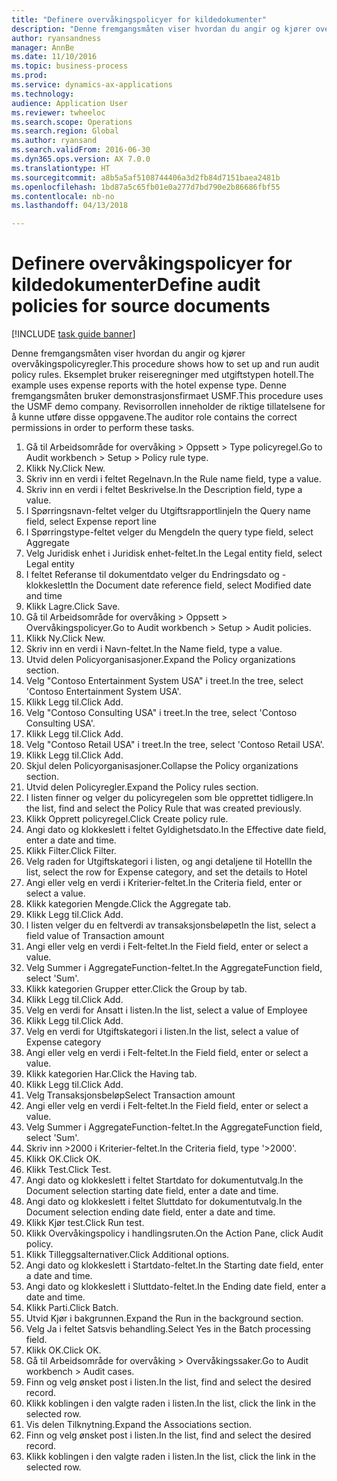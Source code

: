 ```yaml
--- 
title: "Definere overvåkingspolicyer for kildedokumenter"
description: "Denne fremgangsmåten viser hvordan du angir og kjører overvåkingspolicyregler."
author: ryansandness
manager: AnnBe
ms.date: 11/10/2016
ms.topic: business-process
ms.prod: 
ms.service: dynamics-ax-applications
ms.technology: 
audience: Application User
ms.reviewer: twheeloc
ms.search.scope: Operations
ms.search.region: Global
ms.author: ryansand
ms.search.validFrom: 2016-06-30
ms.dyn365.ops.version: AX 7.0.0
ms.translationtype: HT
ms.sourcegitcommit: a8b5a5af5108744406a3d2fb84d7151baea2481b
ms.openlocfilehash: 1bd87a5c65fb01e0a277d7bd790e2b86686fbf55
ms.contentlocale: nb-no
ms.lasthandoff: 04/13/2018

---
```

# <a name="define-audit-policies-for-source-documents"></a><span data-ttu-id="f98ba-103">Definere overvåkingspolicyer for kildedokumenter</span><span class="sxs-lookup"><span data-stu-id="f98ba-103">Define audit policies for source documents</span></span>

[!INCLUDE [task guide banner](../../includes/task-guide-banner.md)]

<span data-ttu-id="f98ba-104">Denne fremgangsmåten viser hvordan du angir og kjører overvåkingspolicyregler.</span><span class="sxs-lookup"><span data-stu-id="f98ba-104">This procedure shows how to set up and run audit policy rules.</span></span> <span data-ttu-id="f98ba-105">Eksemplet bruker reiseregninger med utgiftstypen hotell.</span><span class="sxs-lookup"><span data-stu-id="f98ba-105">The example uses expense reports with the hotel expense type.</span></span> <span data-ttu-id="f98ba-106">Denne fremgangsmåten bruker demonstrasjonsfirmaet USMF.</span><span class="sxs-lookup"><span data-stu-id="f98ba-106">This procedure uses the USMF demo company.</span></span> <span data-ttu-id="f98ba-107">Revisorrollen inneholder de riktige tillatelsene for å kunne utføre disse oppgavene.</span><span class="sxs-lookup"><span data-stu-id="f98ba-107">The auditor role contains the correct permissions in order to perform these tasks.</span></span>

1. <span data-ttu-id="f98ba-108">Gå til Arbeidsområde for overvåking > Oppsett > Type policyregel.</span><span class="sxs-lookup"><span data-stu-id="f98ba-108">Go to Audit workbench > Setup > Policy rule type.</span></span>
2. <span data-ttu-id="f98ba-109">Klikk Ny.</span><span class="sxs-lookup"><span data-stu-id="f98ba-109">Click New.</span></span>
3. <span data-ttu-id="f98ba-110">Skriv inn en verdi i feltet Regelnavn.</span><span class="sxs-lookup"><span data-stu-id="f98ba-110">In the Rule name field, type a value.</span></span>
4. <span data-ttu-id="f98ba-111">Skriv inn en verdi i feltet Beskrivelse.</span><span class="sxs-lookup"><span data-stu-id="f98ba-111">In the Description field, type a value.</span></span>
5. <span data-ttu-id="f98ba-112">I Spørringsnavn-feltet velger du Utgiftsrapportlinje</span><span class="sxs-lookup"><span data-stu-id="f98ba-112">In the Query name field, select Expense report line</span></span>
6. <span data-ttu-id="f98ba-113">I Spørringstype-feltet velger du Mengde</span><span class="sxs-lookup"><span data-stu-id="f98ba-113">In the query type field, select Aggregate</span></span>
7. <span data-ttu-id="f98ba-114">Velg Juridisk enhet i Juridisk enhet-feltet.</span><span class="sxs-lookup"><span data-stu-id="f98ba-114">In the Legal entity field, select Legal entity</span></span>
8. <span data-ttu-id="f98ba-115">I feltet Referanse til dokumentdato velger du Endringsdato og -klokkeslett</span><span class="sxs-lookup"><span data-stu-id="f98ba-115">In the Document date reference field, select Modified date and time</span></span>
9. <span data-ttu-id="f98ba-116">Klikk Lagre.</span><span class="sxs-lookup"><span data-stu-id="f98ba-116">Click Save.</span></span>
10. <span data-ttu-id="f98ba-117">Gå til Arbeidsområde for overvåking > Oppsett > Overvåkingspolicyer.</span><span class="sxs-lookup"><span data-stu-id="f98ba-117">Go to Audit workbench > Setup > Audit policies.</span></span>
11. <span data-ttu-id="f98ba-118">Klikk Ny.</span><span class="sxs-lookup"><span data-stu-id="f98ba-118">Click New.</span></span>
12. <span data-ttu-id="f98ba-119">Skriv inn en verdi i Navn-feltet.</span><span class="sxs-lookup"><span data-stu-id="f98ba-119">In the Name field, type a value.</span></span>
13. <span data-ttu-id="f98ba-120">Utvid delen Policyorganisasjoner.</span><span class="sxs-lookup"><span data-stu-id="f98ba-120">Expand the Policy organizations section.</span></span>
14. <span data-ttu-id="f98ba-121">Velg "Contoso Entertainment System USA" i treet.</span><span class="sxs-lookup"><span data-stu-id="f98ba-121">In the tree, select 'Contoso Entertainment System USA'.</span></span>
15. <span data-ttu-id="f98ba-122">Klikk Legg til.</span><span class="sxs-lookup"><span data-stu-id="f98ba-122">Click Add.</span></span>
16. <span data-ttu-id="f98ba-123">Velg "Contoso Consulting USA" i treet.</span><span class="sxs-lookup"><span data-stu-id="f98ba-123">In the tree, select 'Contoso Consulting USA'.</span></span>
17. <span data-ttu-id="f98ba-124">Klikk Legg til.</span><span class="sxs-lookup"><span data-stu-id="f98ba-124">Click Add.</span></span>
18. <span data-ttu-id="f98ba-125">Velg "Contoso Retail USA" i treet.</span><span class="sxs-lookup"><span data-stu-id="f98ba-125">In the tree, select 'Contoso Retail USA'.</span></span>
19. <span data-ttu-id="f98ba-126">Klikk Legg til.</span><span class="sxs-lookup"><span data-stu-id="f98ba-126">Click Add.</span></span>
20. <span data-ttu-id="f98ba-127">Skjul delen Policyorganisasjoner.</span><span class="sxs-lookup"><span data-stu-id="f98ba-127">Collapse the Policy organizations section.</span></span>
21. <span data-ttu-id="f98ba-128">Utvid delen Policyregler.</span><span class="sxs-lookup"><span data-stu-id="f98ba-128">Expand the Policy rules section.</span></span>
22. <span data-ttu-id="f98ba-129">I listen finner og velger du policyregelen som ble opprettet tidligere.</span><span class="sxs-lookup"><span data-stu-id="f98ba-129">In the list, find and select the Policy Rule that was created previously.</span></span>
23. <span data-ttu-id="f98ba-130">Klikk Opprett policyregel.</span><span class="sxs-lookup"><span data-stu-id="f98ba-130">Click Create policy rule.</span></span>
24. <span data-ttu-id="f98ba-131">Angi dato og klokkeslett i feltet Gyldighetsdato.</span><span class="sxs-lookup"><span data-stu-id="f98ba-131">In the Effective date field, enter a date and time.</span></span>
25. <span data-ttu-id="f98ba-132">Klikk Filter.</span><span class="sxs-lookup"><span data-stu-id="f98ba-132">Click Filter.</span></span>
26. <span data-ttu-id="f98ba-133">Velg raden for Utgiftskategori i listen, og angi detaljene til Hotell</span><span class="sxs-lookup"><span data-stu-id="f98ba-133">In the list, select the row for Expense category, and set the details to Hotel</span></span>
27. <span data-ttu-id="f98ba-134">Angi eller velg en verdi i Kriterier-feltet.</span><span class="sxs-lookup"><span data-stu-id="f98ba-134">In the Criteria field, enter or select a value.</span></span>
28. <span data-ttu-id="f98ba-135">Klikk kategorien Mengde.</span><span class="sxs-lookup"><span data-stu-id="f98ba-135">Click the Aggregate tab.</span></span>
29. <span data-ttu-id="f98ba-136">Klikk Legg til.</span><span class="sxs-lookup"><span data-stu-id="f98ba-136">Click Add.</span></span>
30. <span data-ttu-id="f98ba-137">I listen velger du en feltverdi av transaksjonsbeløpet</span><span class="sxs-lookup"><span data-stu-id="f98ba-137">In the list, select a field value of Transaction amount</span></span>
31. <span data-ttu-id="f98ba-138">Angi eller velg en verdi i Felt-feltet.</span><span class="sxs-lookup"><span data-stu-id="f98ba-138">In the Field field, enter or select a value.</span></span>
32. <span data-ttu-id="f98ba-139">Velg Summer i AggregateFunction-feltet.</span><span class="sxs-lookup"><span data-stu-id="f98ba-139">In the AggregateFunction field, select 'Sum'.</span></span>
33. <span data-ttu-id="f98ba-140">Klikk kategorien Grupper etter.</span><span class="sxs-lookup"><span data-stu-id="f98ba-140">Click the Group by tab.</span></span>
34. <span data-ttu-id="f98ba-141">Klikk Legg til.</span><span class="sxs-lookup"><span data-stu-id="f98ba-141">Click Add.</span></span>
35. <span data-ttu-id="f98ba-142">Velg en verdi for Ansatt i listen.</span><span class="sxs-lookup"><span data-stu-id="f98ba-142">In the list, select a value of Employee</span></span> 
36. <span data-ttu-id="f98ba-143">Klikk Legg til.</span><span class="sxs-lookup"><span data-stu-id="f98ba-143">Click Add.</span></span>
37. <span data-ttu-id="f98ba-144">Velg en verdi for Utgiftskategori i listen.</span><span class="sxs-lookup"><span data-stu-id="f98ba-144">In the list, select a value of Expense category</span></span>
38. <span data-ttu-id="f98ba-145">Angi eller velg en verdi i Felt-feltet.</span><span class="sxs-lookup"><span data-stu-id="f98ba-145">In the Field field, enter or select a value.</span></span>
39. <span data-ttu-id="f98ba-146">Klikk kategorien Har.</span><span class="sxs-lookup"><span data-stu-id="f98ba-146">Click the Having tab.</span></span>
40. <span data-ttu-id="f98ba-147">Klikk Legg til.</span><span class="sxs-lookup"><span data-stu-id="f98ba-147">Click Add.</span></span>
41. <span data-ttu-id="f98ba-148">Velg Transaksjonsbeløp</span><span class="sxs-lookup"><span data-stu-id="f98ba-148">Select Transaction amount</span></span>
42. <span data-ttu-id="f98ba-149">Angi eller velg en verdi i Felt-feltet.</span><span class="sxs-lookup"><span data-stu-id="f98ba-149">In the Field field, enter or select a value.</span></span>
43. <span data-ttu-id="f98ba-150">Velg Summer i AggregateFunction-feltet.</span><span class="sxs-lookup"><span data-stu-id="f98ba-150">In the AggregateFunction field, select 'Sum'.</span></span>
44. <span data-ttu-id="f98ba-151">Skriv inn >2000 i Kriterier-feltet.</span><span class="sxs-lookup"><span data-stu-id="f98ba-151">In the Criteria field, type '>2000'.</span></span>
45. <span data-ttu-id="f98ba-152">Klikk OK.</span><span class="sxs-lookup"><span data-stu-id="f98ba-152">Click OK.</span></span>
46. <span data-ttu-id="f98ba-153">Klikk Test.</span><span class="sxs-lookup"><span data-stu-id="f98ba-153">Click Test.</span></span>
47. <span data-ttu-id="f98ba-154">Angi dato og klokkeslett i feltet Startdato for dokumentutvalg.</span><span class="sxs-lookup"><span data-stu-id="f98ba-154">In the Document selection starting date field, enter a date and time.</span></span>
48. <span data-ttu-id="f98ba-155">Angi dato og klokkeslett i feltet Sluttdato for dokumentutvalg.</span><span class="sxs-lookup"><span data-stu-id="f98ba-155">In the Document selection ending date field, enter a date and time.</span></span>
49. <span data-ttu-id="f98ba-156">Klikk Kjør test.</span><span class="sxs-lookup"><span data-stu-id="f98ba-156">Click Run test.</span></span>
50. <span data-ttu-id="f98ba-157">Klikk Overvåkingspolicy i handlingsruten.</span><span class="sxs-lookup"><span data-stu-id="f98ba-157">On the Action Pane, click Audit policy.</span></span>
51. <span data-ttu-id="f98ba-158">Klikk Tilleggsalternativer.</span><span class="sxs-lookup"><span data-stu-id="f98ba-158">Click Additional options.</span></span>
52. <span data-ttu-id="f98ba-159">Angi dato og klokkeslett i Startdato-feltet.</span><span class="sxs-lookup"><span data-stu-id="f98ba-159">In the Starting date field, enter a date and time.</span></span>
53. <span data-ttu-id="f98ba-160">Angi dato og klokkeslett i Sluttdato-feltet.</span><span class="sxs-lookup"><span data-stu-id="f98ba-160">In the Ending date field, enter a date and time.</span></span>
54. <span data-ttu-id="f98ba-161">Klikk Parti.</span><span class="sxs-lookup"><span data-stu-id="f98ba-161">Click Batch.</span></span>
55. <span data-ttu-id="f98ba-162">Utvid Kjør i bakgrunnen.</span><span class="sxs-lookup"><span data-stu-id="f98ba-162">Expand the Run in the background section.</span></span>
56. <span data-ttu-id="f98ba-163">Velg Ja i feltet Satsvis behandling.</span><span class="sxs-lookup"><span data-stu-id="f98ba-163">Select Yes in the Batch processing field.</span></span>
57. <span data-ttu-id="f98ba-164">Klikk OK.</span><span class="sxs-lookup"><span data-stu-id="f98ba-164">Click OK.</span></span>
58. <span data-ttu-id="f98ba-165">Gå til Arbeidsområde for overvåking > Overvåkingssaker.</span><span class="sxs-lookup"><span data-stu-id="f98ba-165">Go to Audit workbench > Audit cases.</span></span>
59. <span data-ttu-id="f98ba-166">Finn og velg ønsket post i listen.</span><span class="sxs-lookup"><span data-stu-id="f98ba-166">In the list, find and select the desired record.</span></span>
60. <span data-ttu-id="f98ba-167">Klikk koblingen i den valgte raden i listen.</span><span class="sxs-lookup"><span data-stu-id="f98ba-167">In the list, click the link in the selected row.</span></span>
61. <span data-ttu-id="f98ba-168">Vis delen Tilknytning.</span><span class="sxs-lookup"><span data-stu-id="f98ba-168">Expand the Associations section.</span></span>
62. <span data-ttu-id="f98ba-169">Finn og velg ønsket post i listen.</span><span class="sxs-lookup"><span data-stu-id="f98ba-169">In the list, find and select the desired record.</span></span>
63. <span data-ttu-id="f98ba-170">Klikk koblingen i den valgte raden i listen.</span><span class="sxs-lookup"><span data-stu-id="f98ba-170">In the list, click the link in the selected row.</span></span>


